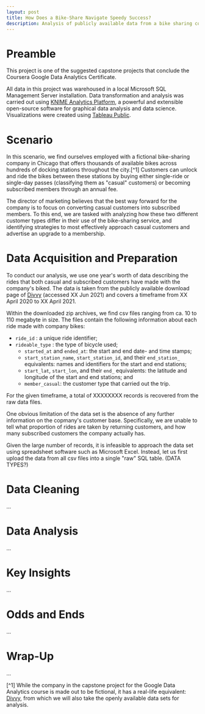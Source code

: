 ```yaml
---
layout: post
title: How Does a Bike-Share Navigate Speedy Success?
description: Analysis of publicly available data from a bike sharing company
---
```


Preamble
========

This project is one of the suggested capstone projects that conclude the Coursera Google Data Analytics Certificate.

All data in this project was warehoused in a local Microsoft SQL Management Server installation. Data transformation and analysis was carried out using [KNIME Analytics Platform](https://www.knime.com), a powerful and extensible open-source software for graphical data analysis and data science. Visualizations were created using [Tableau Public](https://www.tableau.com).

Scenario
========

In this scenario, we find ourselves employed with a fictional bike-sharing company in Chicago that offers thousands of available bikes across hundreds of docking stations throughout the city.[^1] Customers can unlock and ride the bikes between these stations by buying either single-ride or single-day passes (classifying them as "casual" customers) or becoming subscribed members through an annual fee.

The director of marketing believes that the best way forward for the company is to focus on converting casual customers into subscribed members. To this end, we are tasked with analyzing how these two different customer types differ in their use of the bike-sharing service, and identifying strategies to most effectively approach casual customers and advertise an upgrade to a membership.

Data Acquisition and Preparation
================================

To conduct our analysis, we use one year's worth of data describing the rides that both casual and subscribed customers have made with the company's biked. The data is taken from the publicly available download page of [Divvy](https://www.divvybikes.com) (accessed XX Jun 2021) and covers a timeframe from XX April 2020 to XX April 2021.

Within the downloaded zip archives, we find csv files ranging from ca. 10 to 110 megabyte in size. The files contain the following information about each ride made with company bikes: 

* `ride_id`
  : a unique ride identifier; 
* `rideable_type`
  : the type of bicycle used; 
  * `started_at` and `ended_at`: the start and end date- and time stamps; 
  * `start_station_name`, `start_station_id`, and their `end_station_` equivalents: names and identifiers for the start and end stations; 
  * `start_lat`, `start_lon`, and their `end_` equivalents: the latitude and longitude of the start and end stations; and
  * `member_casual`: the customer type that carried out the trip. 

For the given timeframe, a total of XXXXXXXX records is recovered from the raw data files.

One obvious limitation of the data set is the absence of any further information on the copmany's customer base. Specifically, we are unable to tell what proportion of rides are taken by returning customers, and how many subscribed customers the company actually has.

Given the large number of records, it is infeasible to approach the data set using spreadsheet software such as Microsoft Excel. Instead, let us first upload the data from all csv files into a single "raw" SQL table. (DATA TYPES?) 

Data Cleaning
=============

...

Data Analysis
=============

...

Key Insights
============

...

Odds and Ends
=============

...

Wrap-Up
=======

...







[^1] While the company in the capstone project for the Google Data Analytics course is made out to be fictional, it has a real-life equivalent: [Divvy](https://www.divvybikes.com), from which we will also take the openly available data sets for analysis.
